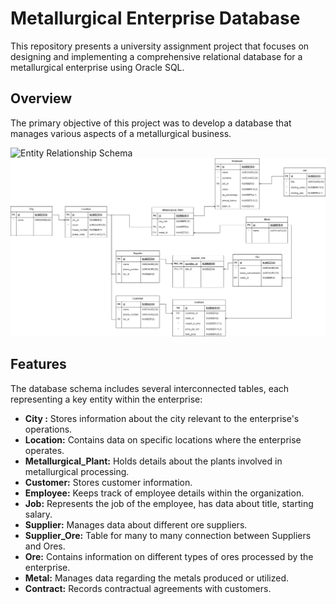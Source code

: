 # Metallurgical Enterprise Database

This repository presents a university assignment project that focuses on designing and implementing a comprehensive relational database for a metallurgical enterprise using Oracle SQL.

## Overview

The primary objective of this project was to develop a database that manages various aspects of a metallurgical business.

![Entity Relationship Schema](ER_shema.png)
![Relation Model](R_model.png)

## Features

The database schema includes several interconnected tables, each representing a key entity within the enterprise:

- **City :** Stores information about the city relevant to the enterprise's operations.
- **Location:** Contains data on specific locations where the enterprise operates.
- **Metallurgical_Plant:** Holds details about the plants involved in metallurgical processing.
- **Customer:** Stores customer information.
- **Employee:** Keeps track of employee details within the organization.
- **Job:** Represents the job of the employee, has data about title, starting salary.
- **Supplier:** Manages data about different ore suppliers.
- **Supplier_Ore:** Table for many to many connection between Suppliers and Ores.
- **Ore:** Contains information on different types of ores processed by the enterprise.
- **Metal:** Manages data regarding the metals produced or utilized.
- **Contract:** Records contractual agreements with customers.

